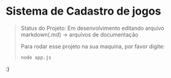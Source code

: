 <h1>Sistema de Cadastro de jogos</h1>

>Status do Projeto: Em desenvolvimento editando arquivo markdown(.md) -> arquivos de documentação
>
>Para rodar esse projeto na sua maquina, por favor digite:
>
>```
>node app.js
>```

:)
